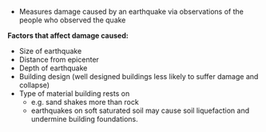 - Measures damage caused by an earthquake via observations of the people who observed the quake

**Factors that affect damage caused:**
- Size of earthquake
- Distance from epicenter
- Depth of earthquake
- Building design (well designed buildings less likely to suffer damage and collapse)
- Type of material building rests on 
	- e.g. sand shakes more than rock
	- earthquakes on soft saturated soil may cause soil liquefaction and undermine building foundations.